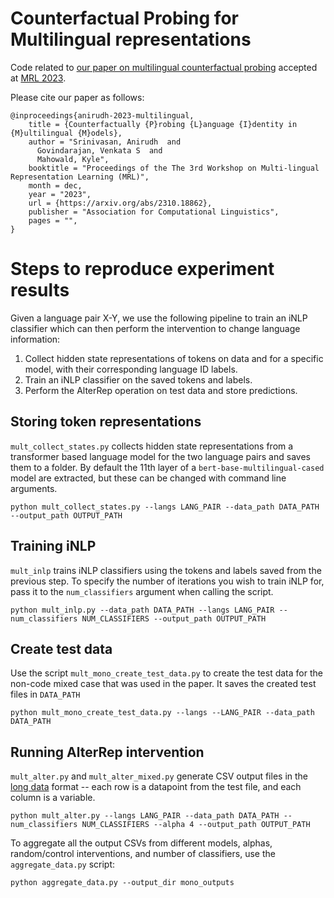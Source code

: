 # Counterfactual Probing for Multilingual representations
Code related to [our paper on multilingual counterfactual probing](https://arxiv.org/abs/2310.18862) accepted at [MRL 2023](https://sigtyp.github.io/ws2023-mrl.html).

Please cite our paper as follows:

```
@inproceedings{anirudh-2023-multilingual,
    title = {Counterfactually {P}robing {L}anguage {I}dentity in {M}ultilingual {M}odels},
    author = "Srinivasan, Anirudh  and
      Govindarajan, Venkata S  and
      Mahowald, Kyle",
    booktitle = "Proceedings of the The 3rd Workshop on Multi-lingual Representation Learning (MRL)",
    month = dec,
    year = "2023",
    url = {https://arxiv.org/abs/2310.18862},
    publisher = "Association for Computational Linguistics",
    pages = "",
}
```

# Steps to reproduce experiment results

Given a language pair X-Y, we use the following pipeline to train an iNLP classifier which can then perform the intervention to change language information:

1. Collect hidden state representations of tokens on data and for a specific model, with their corresponding language ID labels.
2. Train an iNLP classifier on the saved tokens and labels.
3. Perform the AlterRep operation on test data and store predictions.

## Storing token representations

`mult_collect_states.py` collects hidden state representations from a transformer based language model for the two language pairs and saves them to a folder. By default the 11th layer of a `bert-base-multilingual-cased` model are extracted, but these can be changed with command line arguments.

```
python mult_collect_states.py --langs LANG_PAIR --data_path DATA_PATH --output_path OUTPUT_PATH
```

## Training iNLP

`mult_inlp` trains iNLP classifiers using the tokens and labels saved from the previous step. To specify the number of iterations you wish to train iNLP for, pass it to the `num_classifiers` argument when calling the script.

```
python mult_inlp.py --data_path DATA_PATH --langs LANG_PAIR --num_classifiers NUM_CLASSIFIERS --output_path OUTPUT_PATH
```

## Create test data

Use the script `mult_mono_create_test_data.py` to create the test data for the non-code mixed case that was used in the paper. It saves the created test files in `DATA_PATH`

```
python mult_mono_create_test_data.py --langs --LANG_PAIR --data_path DATA_PATH
```

## Running AlterRep intervention

`mult_alter.py` and `mult_alter_mixed.py` generate CSV output files in the [long data]() format -- each row is a datapoint from the test file, and each column is a variable.

```
python mult_alter.py --langs LANG_PAIR --data_path DATA_PATH --num_classifiers NUM_CLASSIFIERS --alpha 4 --output_path OUTPUT_PATH
```


To aggregate all the output CSVs from different models, alphas, random/control interventions, and number of classifiers, use the `aggregate_data.py` script:

```
python aggregate_data.py --output_dir mono_outputs
```
